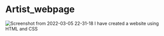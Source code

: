 # Artist_webpage 

![Screenshot from 2022-03-05 22-31-18](https://user-images.githubusercontent.com/90546860/158000676-70da35e4-6267-476d-a3ad-54e735ee05e3.jpg)
I have created a website using HTML and CSS
